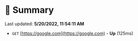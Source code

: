 # 📖 Summary
Last updated: **5/20/2022, 11:54:11 AM**

- `GET` [https://google.com](https://google.com) - **Up** (125ms)

